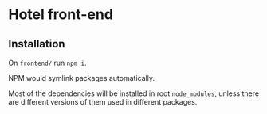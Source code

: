# Hotel front-end

## Installation
On `frontend/` run `npm i`.

NPM would symlink packages automatically.

Most of the dependencies will be installed in root `node_modules`, unless
there are different versions of them used in different packages.
